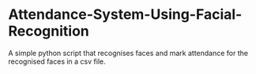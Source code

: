 # Attendance-System-Using-Facial-Recognition
A simple python script that recognises faces and mark attendance for the recognised faces in a csv file.
